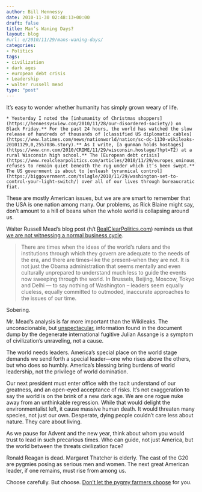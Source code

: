 ```yaml
---
author: Bill Hennessy
date: 2010-11-30 02:48:13+00:00
draft: false
title: Man’s Waning Days?
layout: blog
#url: e/2010/11/29/mans-waning-days/
categories:
- Politics
tags:
- civilization
- dark ages
- european debt crisis
- Leadership
- walter russell mead
type: "post"
---
```


It’s easy to wonder whether humanity has simply grown weary of life.

 

    * Yesterday I noted the [inhumanity of Christmas shoppers](https://hennessysview.com/2010/11/28/our-disordered-society/) on Black Friday.** For the past 24 hours, the world has watched the slow release of hundreds of thousands of [classified US diplomatic cables](https://www.latimes.com/news/nationworld/nation/sc-dc-1130-wikileaks-20101129,0,2557036.story).** As I write, [a gunman holds hostages](https://www.cnn.com/2010/CRIME/11/29/wisconsin.hostage/?hpt=T2) at a rural Wisconsin high school.** The [European debt crisis](https://www.realclearpolitics.com/articles/2010/11/29/europes_ominous_reckoning_108078.html) refuses to remain quiet beneath the rug under which it’s been swept.** The US government is about to [unleash tyrannical control](https://biggovernment.com/tslagle/2010/11/29/washington-set-to-control-your-light-switch/) over all of our lives through bureaucratic fiat.   

These are mostly American issues, but we are are smart to remember that the USA is one nation among many. Our problems, as Rick Blaine might say, don’t amount to a hill of beans when the whole world is collapsing around us. 

 

Walter Russell Mead’s blog post (h/t [RealClearPolitics.com](https://realclearpolitics.com/)) reminds us that [we are not witnessing a normal business cycle](https://blogs.the-american-interest.com/wrm/2010/11/27/things-fall-apart/).

 

>   
> 
> There are times when the ideas of the world’s rulers and the institutions through which they govern are adequate to the needs of the era, and there are times–like the present–when they are not. It is not just the Obama administration that seems mentally and even culturally unprepared to understand much less to guide the events now sweeping through the world. In Brussels, Beijing, Moscow, Tokyo and Delhi — to say nothing of Washington – leaders seem equally clueless, equally committed to outmoded, inaccurate approaches to the issues of our time.
> 
> 

 

Sobering. 

 

Mr. Mead’s analysis is far more important than the Wikileaks. The unconscionable, but [unspectacular](https://biggovernment.com/mikeflynn/2010/11/29/the-real-scandal-behind-the-wikiwhimper/), information found in the document dump by the degenerate international fugitive Julian Assange is a symptom of civilization’s unraveling, not a cause. 

 

The world needs leaders. America’s special place on the world stage demands we send forth a special leader—one who rises above the others, but who does so humbly. America’s blessing bring burdens of world leadership, not the privilege of world domination. 

 

Our next president must enter office with the tacit understand of our greatness, and an open-eyed acceptance of risks. It’s not exaggeration to say the world is on the brink of a new dark age. We are one rogue nuke away from an unthinkable regression. While that would delight the environmentalist left, it cause massive human death. It would threaten many species, not just our own. Desperate, dying people couldn’t care less about nature. They care about living.

 

As we pause for Advent and the new year, think about whom you would trust to lead in such precarious times. Who can guide, not just America, but the world between the threats civilization face? 

 

Ronald Reagan is dead. Margaret Thatcher is elderly. The cast of the G20 are pygmies posing as serious men and women. The next great American leader, if one remains, must rise from among us. 

 

Choose carefully. But choose. [Don’t let the pygmy farmers choose](https://www.facebook.com/l.php?u=http%3A%2F%2Fbiggovernment.com%2Fjloudon%2F2010%2F11%2F20%2Ftea-party-president-in-2012%2F%23more-195141&h=91e78) for you. 
